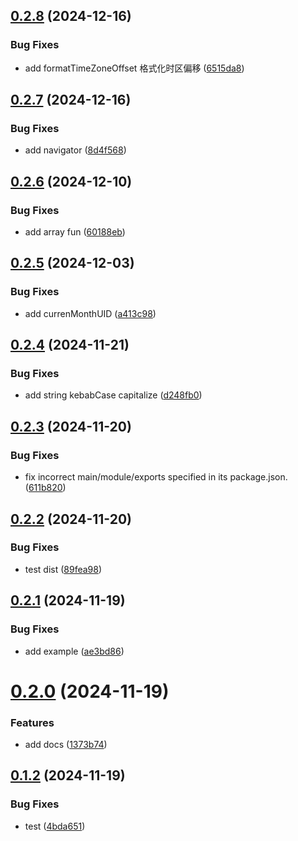 ## [0.2.8](https://github.com/jmni-cn/jmni-until/compare/v0.2.7...v0.2.8) (2024-12-16)


### Bug Fixes

* add formatTimeZoneOffset 格式化时区偏移 ([6515da8](https://github.com/jmni-cn/jmni-until/commit/6515da84b7b00acdfa84791c6b78a5f730c80055))

## [0.2.7](https://github.com/jmni-cn/jmni-until/compare/v0.2.6...v0.2.7) (2024-12-16)


### Bug Fixes

* add navigator ([8d4f568](https://github.com/jmni-cn/jmni-until/commit/8d4f56844901f3d06ffc841f1752ecda2ee6700a))

## [0.2.6](https://github.com/jmni-cn/jmni-until/compare/v0.2.5...v0.2.6) (2024-12-10)


### Bug Fixes

* add array fun ([60188eb](https://github.com/jmni-cn/jmni-until/commit/60188eba90528bd33c8b3a68f6895b7a7b6bebca))

## [0.2.5](https://github.com/jmni-cn/jmni-until/compare/v0.2.4...v0.2.5) (2024-12-03)


### Bug Fixes

* add currenMonthUID ([a413c98](https://github.com/jmni-cn/jmni-until/commit/a413c9863b706c4fecb4f6d21a60b79d5cd46fdf))

## [0.2.4](https://github.com/jmni-cn/jmni-until/compare/v0.2.3...v0.2.4) (2024-11-21)


### Bug Fixes

* add string kebabCase capitalize ([d248fb0](https://github.com/jmni-cn/jmni-until/commit/d248fb09e38e4741213c36776606875c8facfbfc))

## [0.2.3](https://github.com/jmni-cn/jmni-until/compare/v0.2.2...v0.2.3) (2024-11-20)


### Bug Fixes

* fix incorrect main/module/exports specified in its package.json. ([611b820](https://github.com/jmni-cn/jmni-until/commit/611b820744138ad252f2ade55d013b3366e97958))

## [0.2.2](https://github.com/jmni-cn/jmni-until/compare/v0.2.1...v0.2.2) (2024-11-20)


### Bug Fixes

* test dist ([89fea98](https://github.com/jmni-cn/jmni-until/commit/89fea987a0a6da7ec170b3e6010fcac30a81e4ca))

## [0.2.1](https://github.com/jmni-cn/jmni-until/compare/v0.2.0...v0.2.1) (2024-11-19)


### Bug Fixes

* add example ([ae3bd86](https://github.com/jmni-cn/jmni-until/commit/ae3bd8695ade28115c49c0ef234f3d0277bdd4ed))

# [0.2.0](https://github.com/jmni-cn/jmni-until/compare/v0.1.2...v0.2.0) (2024-11-19)


### Features

* add docs ([1373b74](https://github.com/jmni-cn/jmni-until/commit/1373b7418aff88d58953f40f633c8a03debbb31c))

## [0.1.2](https://github.com/jmni-cn/jmni-until/compare/v0.1.1...v0.1.2) (2024-11-19)


### Bug Fixes

* test ([4bda651](https://github.com/jmni-cn/jmni-until/commit/4bda6510b1db44b10c0c2cfd58eed5123be81bca))
